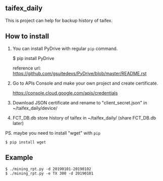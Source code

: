 taifex_daily
-------
This is project can help for backup history of taifex.

How to install
--------------
1. You can install PyDrive with regular ``pip`` command.

    $ pip install PyDrive

    reference url:
    https://github.com/gsuitedevs/PyDrive/blob/master/README.rst

2. Go to APIs Console and make your own project and create certificate.

    https://console.cloud.google.com/apis/credentials

3. Download JSON certificate and rename to "client_secret.json" in ~/taifex_daily/device/

4. FCT_DB.db store history of taifex in ~/taifex_daily/ (share FCT_DB.db later)

PS. maybe you need to install "wget" with ``pip``

    $ pip install wget

Example
--------------

    $ ./mining_rpt.py -d 20190101-20190102
    $ ./mining_rpt.py -e TX 300 -d 20190101

